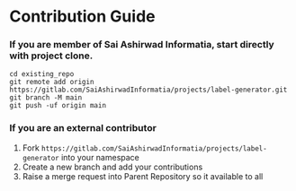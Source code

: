 # Contribution Guide

### If you are member of Sai Ashirwad Informatia, start directly with project clone.

```
cd existing_repo
git remote add origin https://gitlab.com/SaiAshirwadInformatia/projects/label-generator.git
git branch -M main
git push -uf origin main
```

### If you are an external contributor

1. Fork `https://gitlab.com/SaiAshirwadInformatia/projects/label-generator` into your namespace
2. Create a new branch and add your contributions
3. Raise a merge request into Parent Repository so it available to all